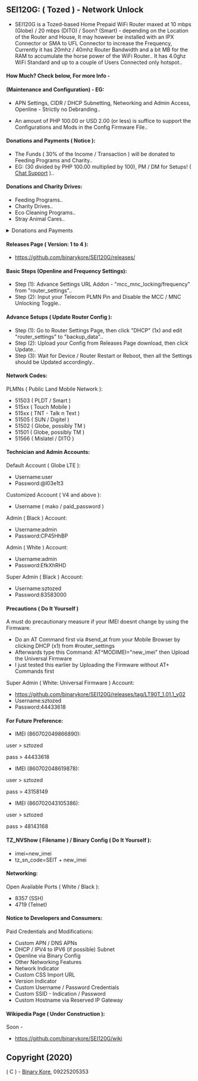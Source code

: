## SEI120G: ( Tozed ) - Network Unlock

* SEI120G is a Tozed-based Home Prepaid WiFi Router maxed at 10 mbps (Globe) / 20 mbps (DITO) / Soon? (Smart) - depending on the Location of the Router and House, It may however be installed with an IPX Connector or SMA to UFL Connector to increase the Frequency, Currently it has 20mhz / 40mhz Router Bandwidth and a bit MB for the RAM to accumulate the horse power of the WiFi Router.. It has 4.0ghz WiFi Standard and up to a couple of Users Connected only hotspot..

#### How Much? Check below, For more Info -

#### (Maintenance and Configuration) - EG:

* APN Settings, CIDR / DHCP Subnetting, Networking and Admin Access, Openline - Strictly no Debranding..

* An amount of PHP 100.00 or USD 2.00 (or less) is suffice to support the Configurations and Mods in the Config Firmware File..

#### Donations and Payments ( Notice ):

* The Funds ( 30% of the Income / Transaction ) will be donated to Feeding Programs and Charity..
* EG: (30 divided by PHP 100.00 multiplied by 100), PM / DM for Setups! ( [Chat Support](https://m.me/binarymako) )..

#### Donations and Charity Drives:

* Feeding Programs..
* Charity Drives..
* Eco Cleaning Programs..
* Stray Animal Cares..

<details>
<summary>Donations and Payments</summary>
<p>
  <code>E-Wallet - Send Money</code>
  <br/>
  <br/>
  <code>Send Money: 09225205353 (GCash)</code>
  <br/>
  <code>Send Money: 09225205353 (Maya, soon)</code>
  <br/>
  <code>Send Money: 09225205353 (Coins PH)</code>
  <br/>
  <code>Send Money: 09225205353 (Palawan Pay)</code>
  <br/>
  <br/>
  <code>E-Wallet - Remittance</code>
  <br/>
  <br/>
  <code>Remittance: 09225205353 (7/11 > GCash / Coins PH / Maya, soon)</code>
  <br/>
  <code>Remittance: 09225205353 (Palawan > GCash / Coins PH / Maya, soon)</code>
  <br/>
  <code>Remittance: 09225205353 (Cebuana > GCash / Coins PH / Maya, soon)</code>
  <br/>
  <code>Remittance: 09225205353 (MLhuillier > GCash / Coins PH / Maya, soon)</code>
</p>
<br/>
<p>
  <code>QR Code (GCash):</code>
</p>
<p>
  <img src="https://cdn.snowkel.us/image/redirect/gcash"></img>
</p>
<br/>
<p>
	<code>Paypal Payments:</code>
</p>
<p>
	<a href="https://paypal.me/binarymako" rel="noreferrer noopener" target="_blank">@binarymako</a>
</p>
</details>

#### Releases Page ( Version: 1 to 4 ):

* https://github.com/binarykore/SEI120G/releases/

#### Basic Steps (Openline and Frequency Settings):

* Step (1): Advance Settings URL Addon - "mcc_mnc_locking/frequency" from "router_settings"..
* Step (2): Input your Telecom PLMN Pin and Disable the MCC / MNC Unlocking Toggle..

#### Advance Setups ( Update Router Config ):

* Step (1): Go to Router Settings Page, then click "DHCP" (1x) and edit "router_settings" to "backup_data"..
* Step (2): Upload your Config from Releases Page download, then click Update..
* Step (3): Wait for Device / Router Restart or Reboot, then all the Settings should be Updated accordingly..

#### Network Codes:

PLMNs ( Public Land Mobile Network ):

* 51503 ( PLDT / Smart )
* 515xx ( Touch Mobile )
* 515xx ( TNT - Talk n Text )
* 51505 ( SUN / Digitel )
* 51502 ( Globe, possibly TM )
* 51501 ( Globe, possibly TM )
* 51566 ( Mislatel / DITO )

#### Technician and Admin Accounts:

Default Account ( Globe LTE ):
* Username:user
* Password:@l03e1t3

Customized Account ( V4 and above ):
* Username ( mako / paid_password )

Admin ( Black ) Account:
* Username:admin
* Password:CP45HhBP

Admin ( White ) Account:
* Username:admin
* Password:EfkXhRHD

Super Admin ( Black ) Account:
* Username:sztozed
* Password:83583000

#### Precautions ( Do It Yourself )
A must do precautionary measure if your IMEI doesnt change by using the Firmware.
* Do an AT Command first via #send_at from your Mobile Browser by clicking DHCP (x1) from #router_settings
* Afterwards type this Command: AT^MODIMEI="new_imei" then Upload the Universal Firmware
* I just tested this earlier by Uploading the Firmware without AT+ Commands first

Super Admin ( White: Universal Firmware ) Account:
* https://github.com/binarykore/SEI120G/releases/tag/LT90T_1.01.1_v02
* Username:sztozed
* Password:44433618

#### For Future Preference:

* IMEI (860702049866890):

user > sztozed

pass > 44433618

* IMEI (860702048619878):

user > sztozed

pass > 43158149

* IMEI (860702043105386):

user > sztozed

pass > 48143168

#### TZ_NVShow ( Filename ) / Binary Config ( Do It Yourself ):
* imei=new_imei
* tz_sn_code=SEIT + new_imei

#### Networking:

Open Available Ports ( White / Black ):
* 8357 (SSH)
* 4719 (Telnet)

#### Notice to Developers and Consumers:

Paid Credentials and Modifications:

* Custom APN / DNS APNs
* DHCP / IPV4 to IPV6 (if possible) Subnet
* Openline via Binary Config
* Other Networking Features
* Network Indicator
* Custom CSS Import URL
* Version Indicator
* Custom Username / Password Credentials
* Custom SSID - Indication / Password
* Custom Hostname via Reserved IP Gateway

#### Wikipedia Page ( Under Construction ):

Soon -

* https://github.com/binarykore/SEI120G/wiki


## Copyright (2020)

( C ) - [Binary Kore](https://github.com/binarykore), 09225205353
